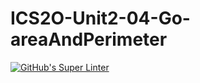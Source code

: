 # ICS2O-Unit2-04-Go-areaAndPerimeter

[![GitHub's Super Linter](https://github.com/MaryamNona/ICS2O-Unit2-04-Go-areaAndPerimeter/workflows/GitHub's%20Super%20Linter/badge.svg)](https://github.com/MaryamNona/ICS2O-Unit2-04-Go-areaAndPerimeter/actions)